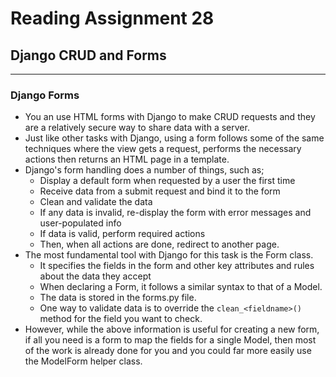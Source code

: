 # Reading Assignment 28

## Django CRUD and Forms

---

### Django Forms

- You an use HTML forms with Django to make CRUD requests and they are a relatively secure way to share data with a server.
- Just like other tasks with Django, using a form follows some of the same techniques where the view gets a request, performs the necessary actions then returns an HTML page in a template.
- Django's form handling does a number of things, such as;
  - Display a default form when requested by a user the first time
  - Receive data from a submit request and bind it to the form
  - Clean and validate the data
  - If any data is invalid, re-display the form with error messages and user-populated info
  - If data is valid, perform required actions
  - Then, when all actions are done, redirect to another page.
- The most fundamental tool with Django for this task is the Form class.
  - It specifies the fields in the form and other key attributes and rules about the data they accept
  - When declaring a Form, it follows a similar syntax to that of a Model.
  - The data is stored in the forms.py file.
  - One way to validate data is to override the `clean_<fieldname>()` method for the field you want to check.
- However, while the above information is useful for creating a new form, if all you need is a form to map the fields for a single Model, then most of the work is already done for you and you could far more easily use the ModelForm helper class.
